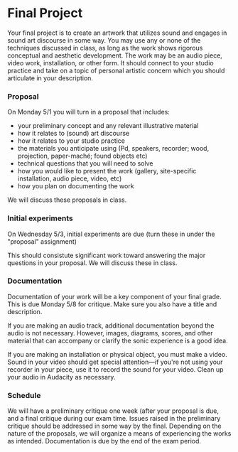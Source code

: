 # Final Project

Your final project is to create an artwork that utilizes sound and engages in sound art discourse in some way. You may use any or none of the techniques discussed in class, as long as the work shows rigorous conceptual and aesthetic development. The work may be an audio piece, video work, installation, or other form. It should connect to your studio practice and take on a topic of personal artistic concern which you should articulate in your description.

### Proposal

On Monday 5/1 you will turn in a proposal that includes:
- your preliminary concept and any relevant illustrative material
- how it relates to (sound) art discourse
- how it relates to your studio practice
- the materials you anticipate using (Pd, speakers, recorder; wood, projection, paper-maché; found objects etc)
- technical questions that you will need to solve
- how you would like to present the work (gallery, site-specific installation, audio piece, video, etc)
- how you plan on documenting the work

We will discuss these proposals in class.


### Initial experiments

On Wednesday 5/3, initial experiments are due (turn these in under the "proposal" assignment)

This should consistute significant work toward answering the major questions in your proposal. We will discuss these in class.


### Documentation

Documentation of your work will be a key component of your final grade. This is due Monday 5/8 for critique. Make sure you also have a title and description.

If you are making an audio track, additional documentation beyond the audio is not necessary. However, images, diagrams, scores, and other material that can accompany or clarify the sonic experience is a good idea.

If you are making an installation or physical object, you must make a video. Sound in your video should get special attention—if you're not using your recorder in your piece, use it to record the sound for your video. Clean up your audio in Audacity as necessary.



### Schedule

We will have a preliminary critique one week (after your proposal is due, and a final critique during our exam time. Issues raised in the preliminary critique should be addressed in some way by the final. Depending on the nature of the proposals, we will organize a means of experiencing the works as intended. Documentation is due by the end of the exam period.

